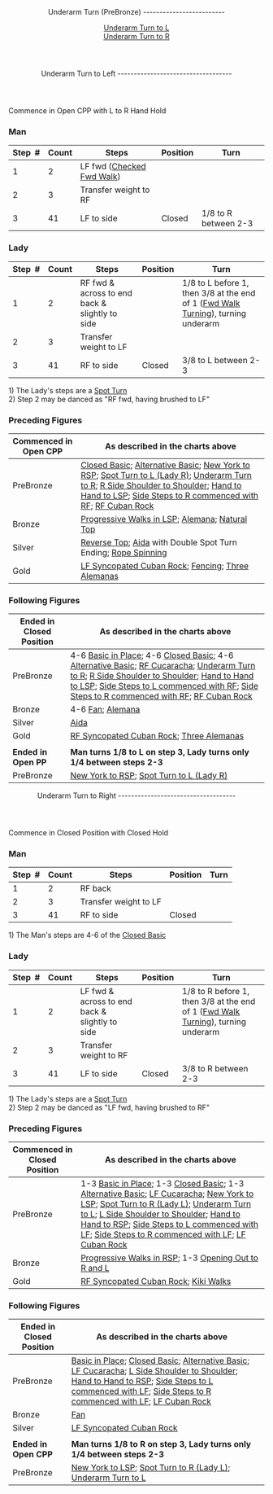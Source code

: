 <header>Underarm Turn (PreBronze)
-------------------------

[Underarm Turn to L](#l)  
 [Underarm Turn to R](#r)

 </header> <header><a id="l">Underarm Turn to Left</a>
-----------------------------------

 </header>Commence in Open CPP with L to R Hand Hold

### Man

 | **Step<span style="color:white">\_</span>\#** | **Count** | **Steps** | **Position** | **Turn** |
|---|---|---|---|---|
| 1 | 2 | LF fwd ([Checked Fwd Walk](../technique/cr_checked_fwd_walk.md)) |  |  |
| 2 | 3 | Transfer weight to RF |  |  |
| 3 | 41 | LF to side | Closed | 1/8 to R between 2-3 |

### Lady

 | ****Step<span style="color:white">\_</span>\#**** | **Count** | **Steps** | **Position** | **Turn** |
|---|---|---|---|---|
| 1 | 2 | RF fwd &amp; across to end back &amp; slightly to side |  | 1/8 to L before 1, then 3/8 at the end of 1 ([Fwd Walk Turning](../technique/cr_fwd_walk_turning.md)), turning underarm |
| 2 | 3 | Transfer weight to LF |  |  |
| 3 | 41 | RF to side | Closed | 3/8 to L between 2-3 |

1\) The Lady's steps are a [Spot Turn](spot_turn.md)  
 2) Step 2 may be danced as "RF fwd, having brushed to LF"

### Preceding Figures

 | **Commenced in Open CPP** | **As described in the charts above** |
|---|---|
| PreBronze | [Closed Basic](closed_basic); [Alternative Basic](alternative_basic); [New York to RSP](new_york.md); [Spot Turn to L (Lady R)](spot_turn.md); [Underarm Turn to R](underarm_turn.md); [R Side Shoulder to Shoulder](shoulder_to_shoulder.md); [Hand to Hand to LSP](hand_to_hand.md); [Side Steps to R commenced with RF](side_step.md); [RF Cuban Rock](cuban_rocks.md) |
| Bronze | [Progressive Walks in LSP](progressive_walks_rsp_lsp.md); [Alemana](alemana.md); [Natural Top](natural_top.md) |
| Silver | [Reverse Top](reverse_top.md); [Aida](aida.md) with Double Spot Turn Ending; [Rope Spinning](rope_spinning) |
| Gold | [LF Syncopated Cuban Rock](syncopated_cuban_rock.md); [Fencing](fencing.md); [Three Alemanas](three_alemanas.md) |

### Following Figures

 | **Ended in Closed Position** | **As described in the charts above** |
|---|---|
| PreBronze | 4-6 [Basic in Place](alternative_basic.md); 4-6 [Closed Basic](closed_basic); 4-6 [Alternative Basic](alternative_basic); [RF Cucaracha](cucaracha.md); [Underarm Turn to R](underarm_turn.md); [R Side Shoulder to Shoulder](shoulder_to_shoulder.md); [Hand to Hand to LSP](hand_to_hand.md); [Side Steps to L commenced with RF](side_step.md); [Side Steps to R commenced with RF](side_step.md); [RF Cuban Rock](cuban_rocks.md) |
| Bronze | 4-6 [Fan](fan.md); [Alemana](alemana.md) |
| Silver | [Aida](aida.md) |
| Gold | [RF Syncopated Cuban Rock](syncopated_cuban_rock.md); [Three Alemanas](three_alemanas.md) |
|  |  |
| **Ended in Open PP** | **Man turns 1/8 to L on step 3, Lady turns only 1/4 between steps 2-3** |
| PreBronze | [New York to RSP](underarm_turn.md); [Spot Turn to L (Lady R)](spot_turn.md) |

 <header><a id="r">Underarm Turn to Right</a>
------------------------------------

 </header>Commence in Closed Position with Closed Hold

### Man

 | **Step<span style="color:white">\_</span>\#** | **Count** | **Steps** | **Position** | **Turn** |
|---|---|---|---|---|
| 1 | 2 | RF back |  |  |
| 2 | 3 | Transfer weight to LF |  |  |
| 3 | 41 | RF to side | Closed |  |

1\) The Man's steps are 4-6 of the [Closed Basic](closed_basic)

### Lady

 | ****Step<span style="color:white">\_</span>\#**** | **Count** | **Steps** | **Position** | **Turn** |
|---|---|---|---|---|
| 1 | 2 | LF fwd &amp; across to end back &amp; slightly to side |  | 1/8 to R before 1, then 3/8 at the end of 1 ([Fwd Walk Turning](../technique/cr_fwd_walk_turning.md)), turning underarm |
| 2 | 3 | Transfer weight to RF |  |  |
| 3 | 41 | LF to side | Closed | 3/8 to R between 2-3 |

1\) The Lady's steps are a [Spot Turn](spot_turn.md)  
 2) Step 2 may be danced as "LF fwd, having brushed to RF"

### Preceding Figures

 | **Commenced in Closed Position** | **As described in the charts above** |
|---|---|
| PreBronze | 1-3 [Basic in Place](basic_in_place.md); 1-3 [Closed Basic](closed_basic); 1-3 [Alternative Basic](alternative_basic); [LF Cucaracha](cucaracha.md); [New York to LSP](new_york.md); [Spot Turn to R (Lady L)](spot_turn.md); [Underarm Turn to L](underarm_turn.md); [L Side Shoulder to Shoulder](shoulder_to_shoulder.md); [Hand to Hand to RSP](hand_to_hand.md); [Side Steps to L commenced with LF](side_step.md); [Side Steps to R commenced with LF](side_step.md); [LF Cuban Rock](cuban_rocks.md) |
| Bronze | [Progressive Walks in RSP](progressive_walks_rsp_lsp.md); 1-3 [Opening Out to R and L](opening_out_LR.md) |
| Gold | [RF Syncopated Cuban Rock](syncopated_cuban_rock.md); [Kiki Walks](kiki_walks) |

### Following Figures

 | **Ended in Closed Position** | **As described in the charts above** |  |
|---|---|---|
| PreBronze | [Basic in Place](alternative_basic.md); [Closed Basic](closed_basic); [Alternative Basic](alternative_basic); [LF Cucaracha](cucaracha.md); [L Side Shoulder to Shoulder](shoulder_to_shoulder.md); [Hand to Hand to RSP](hand_to_hand.md); [Side Steps to L commenced with LF](side_step.md); [Side Steps to R commenced with LF](side_step.md); [LF Cuban Rock](cuban_rocks.md) |  |
| Bronze | [Fan](fan.md) |  |
| Silver | [LF Syncopated Cuban Rock](syncopated_cuban_rock.md) |  |
|  |  |  |
| **Ended in Open CPP** | **Man turns 1/8 to R on step 3, Lady turns only 1/4 between steps 2-3** |  |
| PreBronze | [New York to LSP](underarm_turn.md); [Spot Turn to R (Lady L)](spot_turn.md); [Underarm Turn to L](underarm_turn.md) |  |